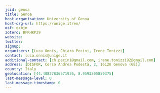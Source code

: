 ```yaml
---
jcid: genoa
title: Genoa
host-organisation: University of Genoa
host-org-url: https://unige.it/en/
osf: qxbjm
zotero: BFRHKP29
website: 
twitter: 
signup: 
organisers: [Luca Onnis, Chiara Pecini, Irene Tonizzi]
contact: luca.onnis@unige.it
additional-contact: [ch.pecini@gmail.com, irene.tonizzi92@gmail.com]
address: [DISFOR, Corso Andrea Podestà, 2, 16128 Genova (GE)]
country: Italy
geolocation: [44.40827836571936, 8.9593505859375]
last-message-level: 0
last-message-timestamp: 0
---
```



